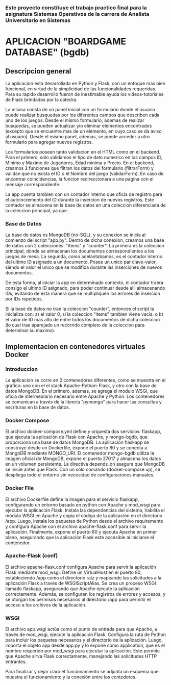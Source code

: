 ### Este proyecto constituye el trabajo practico final para la asignatura Sistemas Operativos de la carrera de Analista Universitario en Sistemas ###

# APLICACION "BOARDGAME DATABASE" (bgdb) #

## Descripcion general ##

La aplicacion esta desarrollada en Python y Flask, con un enfoque mas bien funcional, en virtud de la simplicidad de las funcionalidades requeridas. Para su rapido desarrollo fueron de inestimable ayuda los videos-tutoriales de Flask brindados por la catedra.

La misma consta de un panel inicial con un formulario donde el usuario puede realizar busquedas por los diferentes campos que describen cada
uno de los juegos. Desde el mismo formulario, ademas de realizar busquedas, se pueden actualizar y/o eliminar elementos encontrados (excepto que se encuentre mas de un elemento, en cuyo caso se da aviso al usuario). Desde el mismo panel, ademas, se puede acceder a otro formulario para agregar nuevos registros.

Los formularios poseen tanto validacion en el HTML como en el backend. Para el primero, solo validamos el tipo de dato numerico en los campos ID,
Minimo y Maximo de Jugadores, Edad minima y Precio. En el backend, creamos 2 funciones que filtran los datos del formulario (filtrarForm) y validan que no exista el ID o el Nombre del juego (validarForm). En caso de encontrar coincidencias, la funcion redireccionara a una pagina con el mensaje correspondiente.

La app cuenta tambien con un contador interno que oficia de registro para el autoincremento del ID durante la insercion de nuevos registros. Este
contador se almacena en la base de datos en una coleccion diferenciada de la coleccion principal, ya que .

### Base de Datos ###

La base de datos es MongoDB (no-SQL), y su conexion se inicia al comienzo del script "app.py". Dentro de dicha conexion, creamos una base de datos con 2 colecciones: "items" y "counter". La primera es la coleccion principal, donde se almacenan los documentos correspondientes a los juegos de mesa. La segunda, como adelantabamos, es el contador interno del ultimo ID asignado a un documento. Posee un unico par clave-valor, siendo el valor el unico que se modifica durante las inserciones de nuevos documentos.

De esta forma, al iniciar la app en determinado contexto, el contador traera consigo el ultimo ID asignado, para poder continuar desde alli almacenando IDs, evitando de esta manera que se multipliquen los errores de insercion por IDs repetidos.

Si la base de datos no trae la coleccion "counter", entonces el script la inicializa con: a) el valor 0, si la coleccion "items" tambien viene vacia, o b) el valor de ID mas alto de entre todos los documentos de dicha coleccion (lo cual trae aparejado un recorrido completo de la coleccion para determinar su maximo).

## Implementacion en contenedores virtuales Docker ##

### Introduccion ###
La aplicacion se corre en 2 contenedores diferentes, como se muestra en el grafico: uno con el el stack Apache-Python-Flask, y otro con la base de datos MongoDB. En el primero, ademas, se agrega el modulo WSGI, que oficia de intermediario necesario entre Apache y Python.
Los contenedores se comunican a través de la librería "pymongo" para hacer las consultas y escrituras en la base de datos.

### Docker Compose ###
El archivo docker-compose.yml define y orquesta dos servicios: flaskapp, que ejecuta la aplicación de Flask con Apache, y mongo-bgdb, que proporciona una base de datos MongoDB. La aplicación flaskapp se construye desde un Dockerfile, expone el puerto 80 y se conecta a MongoDB mediante MONGO_URI. El contenedor mongo-bgdb utiliza la imagen oficial de MongoDB, expone el puerto 27017 y almacena los datos en un volumen persistente. La directiva depends_on asegura que MongoDB se inicie antes que Flask. Con un solo comando (docker-compose up), se despliega todo el entorno sin necesidad de configuraciones manuales.

### Docker File ###
El archivo Dockerfile define la imagen para el servicio flaskapp, configurando un entorno basado en python con Apache y mod_wsgi para ejecutar la aplicación Flask. Instala las dependencias del sistema, habilita el módulo WSGI en Apache y copia el código de la aplicación en el directorio /app. Luego, instala los paquetes de Python desde el archivo requirements y configura Apache con el archivo apache-flask.conf para servir la aplicación. Finalmente, expone el puerto 80 y ejecuta Apache en primer plano, asegurando que la aplicación Flask esté accesible al iniciarse el contenedor.

### Apache-Flask (conf) ###
El archivo apache-flask.conf configura Apache para servir la aplicación Flask mediante mod_wsgi. Define un VirtualHost en el puerto 80, estableciendo /app como el directorio raíz y mapeando las solicitudes a la aplicación Flask a través de WSGIScriptAlias. Se crea un proceso WSGI llamado flaskapp, asegurando que Apache ejecute la aplicación correctamente. Además, se configuran los registros de errores y accesos, y se otorgan los permisos necesarios al directorio /app para permitir el acceso a los archivos de la aplicación.

### WSGI ###
El archivo app.wsgi actúa como el punto de entrada para que Apache, a través de mod_wsgi, ejecute la aplicación Flask. Configura la ruta de Python para incluir los paquetes necesarios y el directorio de la aplicación. Luego, importa el objeto app desde app.py y lo expone como application, que es el nombre requerido por mod_wsgi para ejecutar la aplicación. Esto permite que Apache sirva Flask correctamente, manejando las solicitudes HTTP entrantes.

Para finalizar y dejar claro el funcionamiento se adjunta un esquema que muestra el funcionamiento y la conexión entre los contedores.

